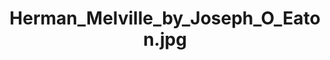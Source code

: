 ---
type: picture
title: "Herman_Melville_by_Joseph_O_Eaton.jpg"
picture: "/assets/wikimedia-people/Herman_Melville_by_Joseph_O_Eaton.jpg"
bookmark: "https://en.wikipedia.org/wiki/File:Herman_Melville_by_Joseph_O_Eaton.jpg"
permalink: /wikimedia/:title/
related:
  - Herman Melville - Wikipedia
tags:
  - Herman Melville
  - Painting
  - Photograph
thumbnail: "/assets/wikimedia-people/389px-Herman_Melville_by_Joseph_O_Eaton.jpg"
---